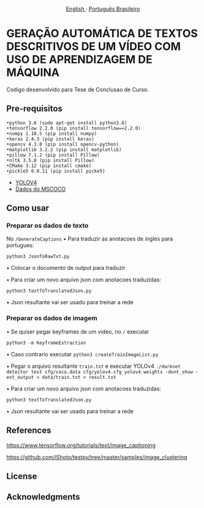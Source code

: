 
<p align="center">
    <a href="/docs/readme_en.md">English </a>
    ·
    <a href="/README.md">Português Brasileiro</a>

</p>

# GERAÇÃO AUTOMÁTICA DE TEXTOS DESCRITIVOS DE UM VÍDEO COM USO DE APRENDIZAGEM DE MÁQUINA

Codigo desenvolvido para Tese de Conclusao de Curso.

## Pre-requisitos

```
•python 3.6 (sudo apt-get install python3.6)
•tensorflow 2.2.0 (pip install tensorflow==2.2.0)
•numpy 1.18.5 (pip install numpy)
•keras 2.4.3 (pip install keras)
•opencv 4.3.0 (pip install opencv-python)
•matplotlib 3.2.2 (pip install matplotlib)
•pillow 7.1.2 (pip install Pillow)
•nltk 3.5.0 (pip install Pillow)
•CMake 3.12 (pip install cmake)
•pickle5 0.0.11 (pip install picke5)

```
- [YOLOV4](https://github.com/AlexeyAB/darknet)
- [Dados do MSCOCO](https://cocodataset.org/#download)

## Como usar
### Preparar os dados de texto
No `/GenerateCaptions`
• Para traduzir as anotacoes de ingles para portugues:

`python3 JsonToRawTxt.py`

• Colocar o documento de output para traduzir

• Para criar um novo arquivo json com anotacoes traduzidas:

`python3 textToTranslatedJson.py`

• Json resultante vai ser usado para treinar a rede

### Preparar os dados de imagem
• Se quiser pegar keyframes de um video, no `/` executar

`python3 -m KeyframeExtraction`

• Caso contrario executar
`python3 createTrainImageList.py`

• Pegar o arquivo resultante `train.txt` e executar YOLOv4
`./darknet detector test cfg/coco.data cfg/yolov4.cfg yolov4.weights -dont_show -ext_output < data/train.txt > result.txt`

• Para criar um novo arquivo json com anotacoes traduzidas:

`python3 textToTranslatedJson.py`

• Json resultante vai ser usado para treinar a rede



## References
<!-- https://www.pugetsystems.com/labs/hpc/ 
How-To-Install-CUDA-10-together-with-9-2-on-Ubuntu-18-04-with-support-for-NVIDIA-20XX-Turing-GPUs-1236/
howtogeek.com/442101/how-to-move-your-linux-home-directory-to-another-hard-drive/-->


https://www.tensorflow.org/tutorials/text/image_captioning

https://github.com/iShoto/testpy/tree/master/samples/image_clustering


## License



## Acknowledgments
